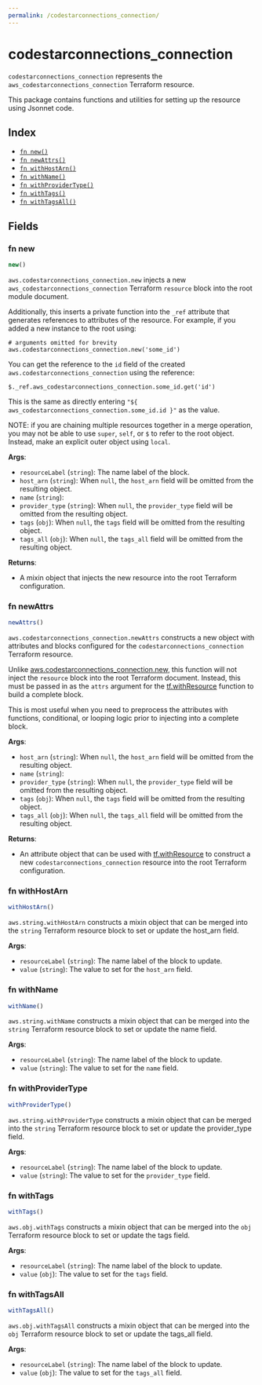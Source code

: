 ```yaml
---
permalink: /codestarconnections_connection/
---
```


# codestarconnections_connection

`codestarconnections_connection` represents the `aws_codestarconnections_connection` Terraform resource.



This package contains functions and utilities for setting up the resource using Jsonnet code.


## Index

* [`fn new()`](#fn-new)
* [`fn newAttrs()`](#fn-newattrs)
* [`fn withHostArn()`](#fn-withhostarn)
* [`fn withName()`](#fn-withname)
* [`fn withProviderType()`](#fn-withprovidertype)
* [`fn withTags()`](#fn-withtags)
* [`fn withTagsAll()`](#fn-withtagsall)

## Fields

### fn new

```ts
new()
```


`aws.codestarconnections_connection.new` injects a new `aws_codestarconnections_connection` Terraform `resource`
block into the root module document.

Additionally, this inserts a private function into the `_ref` attribute that generates references to attributes of the
resource. For example, if you added a new instance to the root using:

    # arguments omitted for brevity
    aws.codestarconnections_connection.new('some_id')

You can get the reference to the `id` field of the created `aws.codestarconnections_connection` using the reference:

    $._ref.aws_codestarconnections_connection.some_id.get('id')

This is the same as directly entering `"${ aws_codestarconnections_connection.some_id.id }"` as the value.

NOTE: if you are chaining multiple resources together in a merge operation, you may not be able to use `super`, `self`,
or `$` to refer to the root object. Instead, make an explicit outer object using `local`.

**Args**:
  - `resourceLabel` (`string`): The name label of the block.
  - `host_arn` (`string`):  When `null`, the `host_arn` field will be omitted from the resulting object.
  - `name` (`string`): 
  - `provider_type` (`string`):  When `null`, the `provider_type` field will be omitted from the resulting object.
  - `tags` (`obj`):  When `null`, the `tags` field will be omitted from the resulting object.
  - `tags_all` (`obj`):  When `null`, the `tags_all` field will be omitted from the resulting object.

**Returns**:
- A mixin object that injects the new resource into the root Terraform configuration.


### fn newAttrs

```ts
newAttrs()
```


`aws.codestarconnections_connection.newAttrs` constructs a new object with attributes and blocks configured for the `codestarconnections_connection`
Terraform resource.

Unlike [aws.codestarconnections_connection.new](#fn-codestarconnectionsconnectionnew), this function will not inject the `resource`
block into the root Terraform document. Instead, this must be passed in as the `attrs` argument for the
[tf.withResource](https://github.com/tf-libsonnet/core/tree/main/docs#fn-withresource) function to build a complete block.

This is most useful when you need to preprocess the attributes with functions, conditional, or looping logic prior to
injecting into a complete block.

**Args**:
  - `host_arn` (`string`):  When `null`, the `host_arn` field will be omitted from the resulting object.
  - `name` (`string`): 
  - `provider_type` (`string`):  When `null`, the `provider_type` field will be omitted from the resulting object.
  - `tags` (`obj`):  When `null`, the `tags` field will be omitted from the resulting object.
  - `tags_all` (`obj`):  When `null`, the `tags_all` field will be omitted from the resulting object.

**Returns**:
  - An attribute object that can be used with [tf.withResource](https://github.com/tf-libsonnet/core/tree/main/docs#fn-withresource) to construct a new `codestarconnections_connection` resource into the root Terraform configuration.


### fn withHostArn

```ts
withHostArn()
```

`aws.string.withHostArn` constructs a mixin object that can be merged into the `string`
Terraform resource block to set or update the host_arn field.



**Args**:
  - `resourceLabel` (`string`): The name label of the block to update.
  - `value` (`string`): The value to set for the `host_arn` field.


### fn withName

```ts
withName()
```

`aws.string.withName` constructs a mixin object that can be merged into the `string`
Terraform resource block to set or update the name field.



**Args**:
  - `resourceLabel` (`string`): The name label of the block to update.
  - `value` (`string`): The value to set for the `name` field.


### fn withProviderType

```ts
withProviderType()
```

`aws.string.withProviderType` constructs a mixin object that can be merged into the `string`
Terraform resource block to set or update the provider_type field.



**Args**:
  - `resourceLabel` (`string`): The name label of the block to update.
  - `value` (`string`): The value to set for the `provider_type` field.


### fn withTags

```ts
withTags()
```

`aws.obj.withTags` constructs a mixin object that can be merged into the `obj`
Terraform resource block to set or update the tags field.



**Args**:
  - `resourceLabel` (`string`): The name label of the block to update.
  - `value` (`obj`): The value to set for the `tags` field.


### fn withTagsAll

```ts
withTagsAll()
```

`aws.obj.withTagsAll` constructs a mixin object that can be merged into the `obj`
Terraform resource block to set or update the tags_all field.



**Args**:
  - `resourceLabel` (`string`): The name label of the block to update.
  - `value` (`obj`): The value to set for the `tags_all` field.
